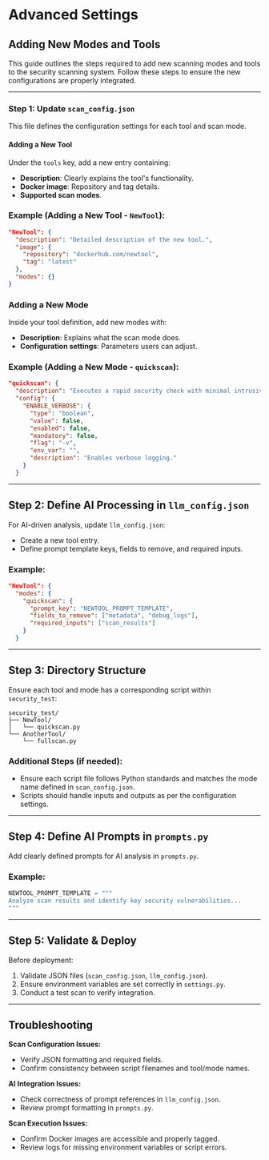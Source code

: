 # Advanced Settings

## Adding New Modes and Tools

This guide outlines the steps required to add new scanning modes and tools to the security scanning system. Follow these steps to ensure the new configurations are properly integrated.

---

### Step 1: Update `scan_config.json`

This file defines the configuration settings for each tool and scan mode.

#### Adding a New Tool

Under the `tools` key, add a new entry containing:
- **Description**: Clearly explains the tool's functionality.
- **Docker image**: Repository and tag details.
- **Supported scan modes**.

### Example (Adding a New Tool - `NewTool`):

```json
"NewTool": {
  "description": "Detailed description of the new tool.",
  "image": {
    "repository": "dockerhub.com/newtool",
    "tag": "latest"
  },
  "modes": {}
}
```

### Adding a New Mode

Inside your tool definition, add new modes with:
- **Description**: Explains what the scan mode does.
- **Configuration settings**: Parameters users can adjust.

### Example (Adding a New Mode - `quickscan`):

```json
"quickscan": {
  "description": "Executes a rapid security check with minimal intrusive checks.",
  "config": {
    "ENABLE_VERBOSE": {
      "type": "boolean",
      "value": false,
      "enabled": false,
      "mandatory": false,
      "flag": "-v",
      "env_var": "",
      "description": "Enables verbose logging."
    }
  }
```

---

## Step 2: Define AI Processing in `llm_config.json`

For AI-driven analysis, update `llm_config.json`:
- Create a new tool entry.
- Define prompt template keys, fields to remove, and required inputs.

### Example:

```json
"NewTool": {
  "modes": {
    "quickscan": {
      "prompt_key": "NEWTOOL_PROMPT_TEMPLATE",
      "fields_to_remove": ["metadata", "debug_logs"],
      "required_inputs": ["scan_results"]
    }
  }
```

---

## Step 3: Directory Structure

Ensure each tool and mode has a corresponding script within `security_test`:

```
security_test/
├── NewTool/
│   └── quickscan.py
└── AnotherTool/
    └── fullscan.py
```

### Additional Steps (if needed):

- Ensure each script file follows Python standards and matches the mode name defined in `scan_config.json`.
- Scripts should handle inputs and outputs as per the configuration settings.

---

## Step 4: Define AI Prompts in `prompts.py`

Add clearly defined prompts for AI analysis in `prompts.py`.

### Example:

```python
NEWTOOL_PROMPT_TEMPLATE = """
Analyze scan results and identify key security vulnerabilities...
"""
```

---

## Step 5: Validate & Deploy

Before deployment:
1. Validate JSON files (`scan_config.json`, `llm_config.json`).
2. Ensure environment variables are set correctly in `settings.py`.
3. Conduct a test scan to verify integration.

---

## Troubleshooting

**Scan Configuration Issues:**
- Verify JSON formatting and required fields.
- Confirm consistency between script filenames and tool/mode names.

**AI Integration Issues:**
- Check correctness of prompt references in `llm_config.json`.
- Review prompt formatting in `prompts.py`.

**Scan Execution Issues:**
- Confirm Docker images are accessible and properly tagged.
- Review logs for missing environment variables or script errors.

